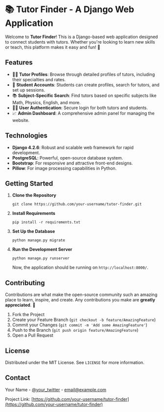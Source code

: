 # 📚 Tutor Finder - A Django Web Application

Welcome to **Tutor Finder**! This is a Django-based web application designed to connect students with tutors. Whether you're looking to learn new skills or teach, this platform makes it easy and fun! 🌟

## Features

- 🧑‍🏫 **Tutor Profiles**: Browse through detailed profiles of tutors, including their specialties and rates.
- 📖 **Student Accounts**: Students can create profiles, search for tutors, and set up sessions.
- 📚 **Subject-Specific Search**: Find tutors based on specific subjects like Math, Physics, English, and more.
- 👩‍💻 **User Authentication**: Secure login for both tutors and students.
- 📈 **Admin Dashboard**: A comprehensive admin panel for managing the website.

## Technologies

- **Django 4.2.6**: Robust and scalable web framework for rapid development.
- **PostgreSQL**: Powerful, open-source database system.
- **Bootstrap**: For responsive and attractive front-end designs.
- **Pillow**: For image processing capabilities in Python.

## Getting Started

1. **Clone the Repository**
    ```
    git clone https://github.com/your-username/tutor-finder.git
    ```

2. **Install Requirements**
    ```
    pip install -r requirements.txt
    ```

3. **Set Up the Database**
    ```
    python manage.py migrate
    ```

4. **Run the Development Server**
    ```
    python manage.py runserver
    ```
    Now, the application should be running on `http://localhost:8000/`.

## Contributing

Contributions are what make the open-source community such an amazing place to learn, inspire, and create. Any contributions you make are **greatly appreciated**. 🙌

1. Fork the Project
2. Create your Feature Branch (`git checkout -b feature/AmazingFeature`)
3. Commit your Changes (`git commit -m 'Add some AmazingFeature'`)
4. Push to the Branch (`git push origin feature/AmazingFeature`)
5. Open a Pull Request

## License

Distributed under the MIT License. See `LICENSE` for more information.

## Contact

Your Name - [@your_twitter](https://twitter.com/your_twitter) - email@example.com

Project Link: [https://github.com/your-username/tutor-finder](https://github.com/your-username/tutor-finder)
